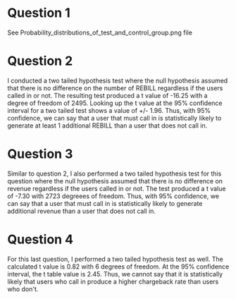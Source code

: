 # Question 1
See Probability_distributions_of_test_and_control_group.png file

# Question 2
I conducted a two tailed hypothesis test where the null hypothesis assumed that there is no difference on the number of REBILL regardless if the users called in or not. The resulting test produced a t value of -16.25 with a degree of freedom of 2495. Looking up the t value at the 95% confidence interval for a two tailed test shows a value of +/- 1.96. Thus, with 95% confidence, we can say that a user that must call in is statistically likely to generate at least 1 additional REBILL than a user that does not call in.

# Question 3
Similar to question 2, I also performed a two tailed hypothesis test for this question where the null hypothesis assumed that there is no difference on revenue regardless if the users called in or not. The test produced a t value of -7.30 with 2723 degreees of freedom. Thus, with 95% confidence, we can say that a user that must call in is statistically likely to generate additional revenue than a user that does not call in.

# Question 4
For this last question, I performed a two tailed hypothesis test as well. The calculated t value is 0.82 with 6 degrees of freedom. At the 95% confidence interval, the t table value is 2.45. Thus, we cannot say that it is statistically likely that users who call in produce a higher chargeback rate than users who don't. 
